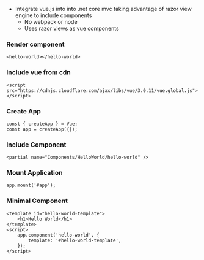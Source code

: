 - Integrate vue.js into into .net core mvc taking advantage of razor view engine to include components
	- No webpack or node
    - Uses razor views as vue components


### Render component
```
<hello-world></hello-world>
```

### Include vue from cdn
```
<script src="https://cdnjs.cloudflare.com/ajax/libs/vue/3.0.11/vue.global.js"></script>
```

### Create App
```
const { createApp } = Vue;
const app = createApp({});
```

### Include Component
```
<partial name="Components/HelloWorld/hello-world" />
```

### Mount Application    
```
app.mount('#app');
```
### Minimal Component
```
<template id="hello-world-template">
    <h1>Hello World</h1>
</template>
<script>
    app.component('hello-world', {
        template: '#hello-world-template',
    });
</script>
```